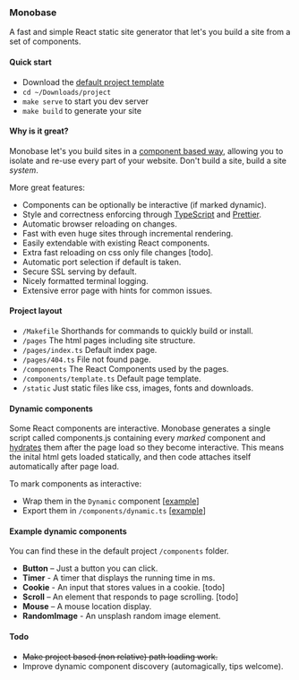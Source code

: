 ### Monobase

A fast and simple React static site generator that let's you build a site from a set of components.

#### Quick start

* Download the [default project template](https://raw.githubusercontent.com/koenbok/monobase/master/project.zip)
* `cd ~/Downloads/project`
* `make serve` to start you dev server
* `make build` to generate your site

#### Why is it great?

Monobase let's you build sites in a [component based way](https://reactjs.org/docs/react-component.html), allowing you to isolate and re-use every part of your website. Don't build a site, build a site _system_.

More great features:

* Components can be optionally be interactive (if marked dynamic).
* Style and correctness enforcing through [TypeScript](https://www.typescriptlang.org/) and [Prettier](https://prettier.io/).
* Automatic browser reloading on changes.
* Fast with even huge sites through incremental rendering.
* Easily extendable with existing React components.
* Extra fast reloading on css only file changes [todo].
* Automatic port selection if default is taken.
* Secure SSL serving by default.
* Nicely formatted terminal logging.
* Extensive error page with hints for common issues.

#### Project layout

* `/Makefile` Shorthands for commands to quickly build or install.
* `/pages` The html pages including site structure.
* `/pages/index.ts` Default index page.
* `/pages/404.ts` File not found page.
* `/components` The React Components used by the pages.
* `/components/template.ts` Default page template.
* `/static` Just static files like css, images, fonts and downloads.

#### Dynamic components

Some React components are interactive. Monobase generates a single script called components.js containing every _marked_ component and [hydrates](https://reactjs.org/docs/react-dom.html#hydrate) them after the page load so they become interactive. This means the inital html gets loaded statically, and then code attaches itself automatically after page load.

To mark components as interactive:

* Wrap them in the `Dynamic` component [[example](https://github.com/koenbok/monobase/blob/master/examples/default.com/components/Timer.tsx#L22)]
* Export them in `/components/dynamic.ts` [[example](https://github.com/koenbok/monobase/blob/master/examples/default.com/components/dynamic.ts#L2)]

#### Example dynamic components

You can find these in the default project `/components` folder.

* **Button** – Just a button you can click.
* **Timer** - A timer that displays the running time in ms.
* **Cookie** - An input that stores values in a cookie. [todo]
* **Scroll** – An element that responds to page scrolling. [todo]
* **Mouse** – A mouse location display.
* **RandomImage** - An unsplash random image element.

#### Todo

* ~~Make project based (non relative) path loading work.~~
* Improve dynamic component discovery (automagically, tips welcome).
